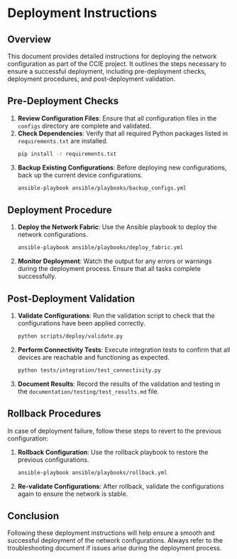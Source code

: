 # Deployment Instructions

## Overview
This document provides detailed instructions for deploying the network configuration as part of the CCIE project. It outlines the steps necessary to ensure a successful deployment, including pre-deployment checks, deployment procedures, and post-deployment validation.

## Pre-Deployment Checks
1. **Review Configuration Files**: Ensure that all configuration files in the `configs` directory are complete and validated.
2. **Check Dependencies**: Verify that all required Python packages listed in `requirements.txt` are installed.
   ```bash
   pip install -r requirements.txt
   ```
3. **Backup Existing Configurations**: Before deploying new configurations, back up the current device configurations.
   ```bash
   ansible-playbook ansible/playbooks/backup_configs.yml
   ```

## Deployment Procedure
1. **Deploy the Network Fabric**: Use the Ansible playbook to deploy the network configurations.
   ```bash
   ansible-playbook ansible/playbooks/deploy_fabric.yml
   ```
2. **Monitor Deployment**: Watch the output for any errors or warnings during the deployment process. Ensure that all tasks complete successfully.

## Post-Deployment Validation
1. **Validate Configurations**: Run the validation script to check that the configurations have been applied correctly.
   ```bash
   python scripts/deploy/validate.py
   ```
2. **Perform Connectivity Tests**: Execute integration tests to confirm that all devices are reachable and functioning as expected.
   ```bash
   python tests/integration/test_connectivity.py
   ```
3. **Document Results**: Record the results of the validation and testing in the `documentation/testing/test_results.md` file.

## Rollback Procedures
In case of deployment failure, follow these steps to revert to the previous configuration:
1. **Rollback Configuration**: Use the rollback playbook to restore the previous configurations.
   ```bash
   ansible-playbook ansible/playbooks/rollback.yml
   ```
2. **Re-validate Configurations**: After rollback, validate the configurations again to ensure the network is stable.

## Conclusion
Following these deployment instructions will help ensure a smooth and successful deployment of the network configurations. Always refer to the troubleshooting document if issues arise during the deployment process.